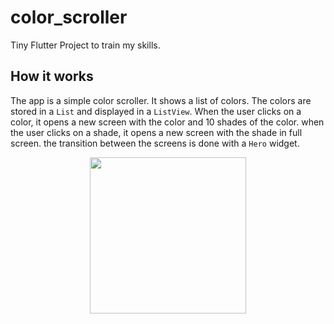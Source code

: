 # color_scroller

Tiny Flutter Project to train my skills.

## How it works

The app is a simple color scroller. It shows a list of colors.
The colors are stored in a `List` and displayed in a `ListView`.
When the user clicks on a color, it opens a new screen with the color and 10 shades of the color.
when the user clicks on a shade, it opens a new screen with the shade in full screen.
the transition between the screens is done with a `Hero` widget.

<p align="center">
  <img src="https://media.giphy.com/media/r1cQl5sbyuG2Cf2pHx/giphy.gif" width="250">
</p>
